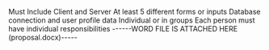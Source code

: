 Must Include Client and Server
At least 5 different forms or inputs
Database connection and user profile data
Individual or in groups
Each person must have individual responsibilities
------WORD FILE IS ATTACHED HERE (proposal.docx)-----




